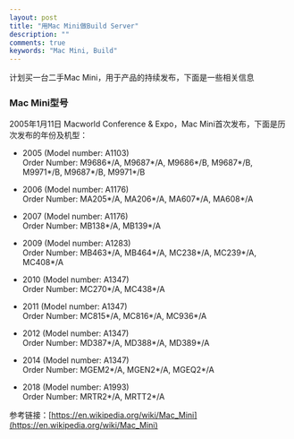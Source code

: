 ```yaml
---
layout: post
title: "用Mac Mini做Build Server"
description: ""
comments: true
keywords: "Mac Mini, Build"
---
```


计划买一台二手Mac Mini，用于产品的持续发布，下面是一些相关信息

### Mac Mini型号
2005年1月11日 Macworld Conference & Expo，Mac Mini首次发布，下面是历次发布的年份及机型：

- 2005  (Model number: A1103)  <br>
Order Number: M9686\*/A, M9687\*/A, M9686\*/B, M9687\*/B, M9971\*/B, M9687\*/B, M9971\*/B

- 2006  (Model number: A1176) <br>
Order Number: MA205\*/A, MA206\*/A, MA607\*/A, MA608\*/A

- 2007  (Model number: A1176) <br>
Order Number: MB138\*/A, MB139\*/A

- 2009  (Model number: A1283) <br>
Order Number: MB463\*/A, MB464\*/A, MC238\*/A, MC239\*/A, MC408\*/A

- 2010  (Model number: A1347) <br>
Order Number: MC270\*/A, MC438\*/A

- 2011  (Model number: A1347) <br>
Order Number: MC815\*/A, MC816\*/A, MC936\*/A

- 2012  (Model number: A1347) <br>
Order Number: MD387\*/A, MD388\*/A, MD389\*/A

- 2014  (Model number: A1347) <br>
Order Number: MGEM2\*/A, MGEN2\*/A, MGEQ2\*/A

- 2018  (Model number: A1993) <br>
Order Number: MRTR2\*/A, MRTT2\*/A


参考链接：[https://en.wikipedia.org/wiki/Mac_Mini](https://en.wikipedia.org/wiki/Mac_Mini)

